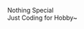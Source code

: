 Nothing Special<br>
Just Coding for Hobby~

<!---
f125z/f125z is a ✨ special ✨ repository because its `README.md` (this file) appears on your GitHub profile.
You can click the Preview link to take a look at your changes.
--->
